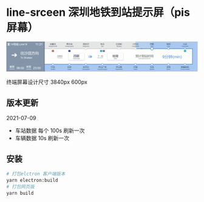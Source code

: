 # line-srceen 深圳地铁到站提示屏（pis 屏幕）

![pis](/src/assets/pis.gif)

终端屏幕设计尺寸 3840px 600px

## 版本更新

2021-07-09

- 车站数据 每个 100s 刷新一次
- 车辆数据 10s 刷新一次

## 安装

```bash
# 打包elctron 客户端版本
yarn electron:build
# 打包网页版
yarn build
```

